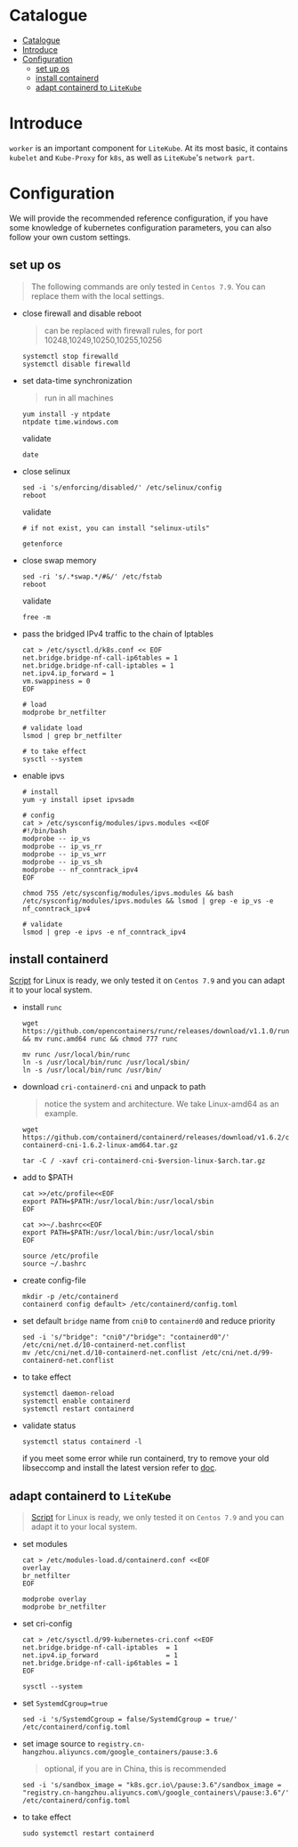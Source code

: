 # Catalogue

- [Catalogue](#catalogue)
- [Introduce](#introduce)
- [Configuration](#configuration)
  - [set up os](#set-up-os)
  - [install containerd](#install-containerd)
  - [adapt containerd to `LiteKube`](#adapt-containerd-to-litekube)

# Introduce

`worker` is an important component for `LiteKube`. At its most basic, it contains `kubelet` and `Kube-Proxy` for `k8s`, as well as `LiteKube`'s `network part`. 

# Configuration

We will provide the recommended reference configuration, if you have some knowledge of kubernetes configuration parameters, you can also follow your own custom settings.

## set up os
> The following commands are only tested in `Centos 7.9`. You can replace them with the local settings. 

- close firewall and disable reboot
  > can be replaced with firewall rules, for port 10248,10249,10250,10255,10256

  ```shell
  systemctl stop firewalld
  systemctl disable firewalld
  ```

- set data-time synchronization
  > run in all machines

  ```shell
  yum install -y ntpdate
  ntpdate time.windows.com
  ```

  validate
  
  ```shell
  date
  ```

- close selinux
  
  ```shell
  sed -i 's/enforcing/disabled/' /etc/selinux/config
  reboot
  ```
  
  validate

  ```shell
  # if not exist, you can install "selinux-utils"

  getenforce
  ```

- close swap memory

  ```shell
  sed -ri 's/.*swap.*/#&/' /etc/fstab
  reboot
  ```
  
  validate

  ```shell
  free -m
  ```

- pass the bridged IPv4 traffic to the chain of Iptables
  
  ```shell
  cat > /etc/sysctl.d/k8s.conf << EOF
  net.bridge.bridge-nf-call-ip6tables = 1
  net.bridge.bridge-nf-call-iptables = 1
  net.ipv4.ip_forward = 1
  vm.swappiness = 0 
  EOF

  # load
  modprobe br_netfilter

  # validate load
  lsmod | grep br_netfilter

  # to take effect
  sysctl --system
  ```

- enable ipvs
  
  ```shell
  # install
  yum -y install ipset ipvsadm

  # config
  cat > /etc/sysconfig/modules/ipvs.modules <<EOF
  #!/bin/bash
  modprobe -- ip_vs
  modprobe -- ip_vs_rr
  modprobe -- ip_vs_wrr
  modprobe -- ip_vs_sh
  modprobe -- nf_conntrack_ipv4
  EOF

  chmod 755 /etc/sysconfig/modules/ipvs.modules && bash /etc/sysconfig/modules/ipvs.modules && lsmod | grep -e ip_vs -e nf_conntrack_ipv4

  # validate
  lsmod | grep -e ipvs -e nf_conntrack_ipv4
  ```

## install containerd
[Script](../../scripts/prepare-container-runtime/install-cri-containerd-cni.sh) for Linux is ready, we only tested it on `Centos 7.9` and you can adapt it to your local system.

- install `runc`
  
  ```shell
  wget https://github.com/opencontainers/runc/releases/download/v1.1.0/runc.amd64 && mv runc.amd64 runc && chmod 777 runc

  mv runc /usr/local/bin/runc
  ln -s /usr/local/bin/runc /usr/local/sbin/
  ln -s /usr/local/bin/runc /usr/bin/
  ```

- download `cri-containerd-cni` and unpack to path
  > notice the system and architecture. We take Linux-amd64 as an example.

  ```shell
  wget https://github.com/containerd/containerd/releases/download/v1.6.2/cri-containerd-cni-1.6.2-linux-amd64.tar.gz

  tar -C / -xavf cri-containerd-cni-$version-linux-$arch.tar.gz
  ```

- add to $PATH
  
  ```shell
  cat >>/etc/profile<<EOF
  export PATH=$PATH:/usr/local/bin:/usr/local/sbin
  EOF

  cat >>~/.bashrc<<EOF
  export PATH=$PATH:/usr/local/bin:/usr/local/sbin
  EOF

  source /etc/profile
  source ~/.bashrc
  ```

- create config-file

  ```shell
  mkdir -p /etc/containerd
  containerd config default> /etc/containerd/config.toml
  ```

- set default `bridge` name from `cni0` to `containerd0` and reduce priority
  
  ```shell
  sed -i 's/"bridge": "cni0"/"bridge": "containerd0"/' /etc/cni/net.d/10-containerd-net.conflist
  mv /etc/cni/net.d/10-containerd-net.conflist /etc/cni/net.d/99-containerd-net.conflist
  ```

- to take effect
  
  ```shell
  systemctl daemon-reload 
  systemctl enable containerd
  systemctl restart containerd
  ```

- validate status
  
  ```shell
  systemctl status containerd -l
  ```

  if you meet some error while run containerd, try to remove your old libseccomp and install the latest version refer to [doc](scripts/prepare-container-runtime/update-libseccomp.md).

## adapt containerd to `LiteKube`
> [Script](../../scripts/prepare-container-runtime/containerd-to-k8s.sh) for Linux is ready, we only tested it on `Centos 7.9` and you can adapt it to your local system.

- set modules
  
  ```shell
  cat > /etc/modules-load.d/containerd.conf <<EOF
  overlay
  br_netfilter
  EOF

  modprobe overlay
  modprobe br_netfilter
  ```

- set cri-config
  
  ```shell
  cat > /etc/sysctl.d/99-kubernetes-cri.conf <<EOF
  net.bridge.bridge-nf-call-iptables  = 1
  net.ipv4.ip_forward                 = 1
  net.bridge.bridge-nf-call-ip6tables = 1
  EOF
  
  sysctl --system
  ```

- set `SystemdCgroup=true`

  ```shell
  sed -i 's/SystemdCgroup = false/SystemdCgroup = true/' /etc/containerd/config.toml
  ```

- set image source to `registry.cn-hangzhou.aliyuncs.com/google_containers/pause:3.6`
   > optional, if you are in China, this is recommended
  
  ```shell
  sed -i 's/sandbox_image = "k8s.gcr.io\/pause:3.6"/sandbox_image = "registry.cn-hangzhou.aliyuncs.com\/google_containers\/pause:3.6"/' /etc/containerd/config.toml
  ```

- to take effect
  
  ```shell
  sudo systemctl restart containerd
  ```
